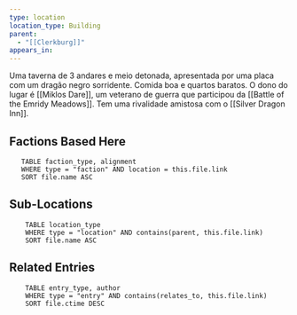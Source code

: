 ```yaml
---
type: location
location_type: Building
parent:
  - "[[Clerkburg]]"
appears_in:
---
```

Uma taverna de 3 andares e meio detonada, apresentada por uma placa com um dragão negro sorridente. Comida boa e quartos baratos. O dono do lugar é [[Miklos Dare]], um veterano de guerra que participou da [[Battle of the Emridy Meadows]]. Tem uma rivalidade amistosa com o [[Silver Dragon Inn]]. 

<!-- DYNAMIC:related-entries -->

## Factions Based Here

 ```dataview
    TABLE faction_type, alignment
    WHERE type = "faction" AND location = this.file.link
    SORT file.name ASC
 ```

## Sub-Locations

```dataview
    TABLE location_type
    WHERE type = "location" AND contains(parent, this.file.link)
    SORT file.name ASC
```

## Related Entries

```dataview
    TABLE entry_type, author
    WHERE type = "entry" AND contains(relates_to, this.file.link)
    SORT file.ctime DESC
```

<!-- /DYNAMIC -->